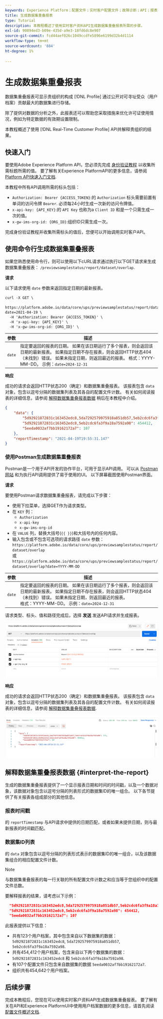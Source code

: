 ```yaml
---
keywords: Experience Platform；配置文件；实时客户配置文件；故障诊断；API；报表；数据集重叠报表；配置文件数据
title: 生成数据集重叠报表
type: Tutorial
description: 本教程概述了使用实时客户资料API生成数据集重叠报表所需的步骤。
exl-id: 90894ed3-b09e-435d-a9e3-18fd6dc8e907
source-git-commit: fcd44aef026c1049ccdfe5896e6199d32b4d1114
workflow-type: tm+mt
source-wordcount: '884'
ht-degree: 1%

---
```


# 生成数据集重叠报表

数据集重叠报表可显示贵组织的构成 [!DNL Profile] 通过公开对可寻址受众（用户档案）贡献最大的数据集进行存储。

除了提供对数据的分析之外，此报表还可以帮助您采取措施来优化许可证使用情况，例如为特定数据的有效期设置限制。

本教程概述了使用 [!DNL Real-Time Customer Profile] API并解释贵组织的结果。

## 快速入门

要使用Adobe Experience Platform API，您必须先完成 [身份验证教程](https://www.adobe.com/go/platform-api-authentication-en) 以收集所需标题所需的值。 要了解有关Experience PlatformAPI的更多信息，请参阅 [Platform API快速入门文档](../../landing/api-guide.md).

本教程中所有API调用所需的标头包括：

* `Authorization: Bearer {ACCESS_TOKEN}`:的 `Authorization` 标头需要前置有单词的访问令牌 `Bearer`. 必须每24小时生成一次新的访问令牌值。
* `x-api-key: {API_KEY}`:的 `API Key` 也称为a `Client ID` 和是一个只需生成一次的值。
* `x-gw-ims-org-id: {ORG_ID}`:组织ID只需生成一次。

完成身份验证教程并收集所需标头的值后，您便可以开始调用实时客户API。

## 使用命令行生成数据集重叠报表

如果您熟悉使用命令行，则可以使用以下cURL请求通过执行以下GET请求来生成数据集重叠报表： `/previewsamplestatus/report/dataset/overlap`.

**请求**

以下请求使用 `date` 参数来返回指定日期的最新报表。

```shell
curl -X GET \
  https://platform.adobe.io/data/core/ups/previewsamplestatus/report/dataset/overlap?date=2021-04-19 \
  -H 'Authorization: Bearer {ACCESS_TOKEN}' \
  -H 'x-api-key: {API_KEY}' \
  -H 'x-gw-ims-org-id: {ORG_ID}' \
```

| 参数 | 描述 |
|---|---|
| `date` | 指定要返回的报表的日期。 如果在该日期运行了多个报表，则会返回该日期的最新报表。 如果指定日期不存在报表，则会返回HTTP状态404（未找到）错误。 如果未指定日期，则返回最近的报表。 格式：YYYY-MM-DD。 示例：`date=2024-12-31` |

**响应**

成功的请求会返回HTTP状态200（确定）和数据集重叠报表。 该报表包含 `data` 对象，包含以逗号分隔的数据集列表及其各自的配置文件计数。 有关如何阅读报表的详细信息，请参阅 [解释数据集重叠报表数据](#interpret-the-report) 稍后在本教程中介绍。

```json
{
    "data": {
        "5d92921872831c163452edc8,5da7292579975918a851db57,5eb2cdc6fa3f9a18a7592a98": 123,
        "5d92921872831c163452edc8,5eb2cdc6fa3f9a18a7592a98": 454412,
        "5eeda0032af7bb19162172a7": 107
    },
    "reportTimestamp": "2021-04-19T19:55:31.147"
}
```

### 使用Postman生成数据集重叠报表

Postman是一个用于API开发的协作平台，可用于显示API调用。 可以从 [Postman网站](https://www.postman.com) 和为执行API调用提供了易于使用的UI。 以下屏幕截图使用Postman界面。

**请求**

要使用Postman请求数据集重叠报表，请完成以下步骤：

* 使用下拉菜单，选择GET作为请求类型。
* 在 `KEY` 列：
   * `Authorization`
   * `x-api-key`
   * `x-gw-ims-org-id`
* 在 `VALUE` 列，替换大括号(`{{ }}`)和大括号内的任何内容。
* 输入包含或不包含可选项的请求路径 `date` 参数：
   `https://platform.adobe.io/data/core/ups/previewsamplestatus/report/dataset/overlap`\
   或
   `https://platform.adobe.io/data/core/ups/previewsamplestatus/report/dataset/overlap?date=YYYY-MM-DD`

| 参数 | 描述 |
|---|---|
| `date` | 指定要返回的报表的日期。 如果在该日期运行了多个报表，则会返回该日期的最新报表。 如果指定日期不存在报表，则会返回HTTP状态404（未找到）错误。 如果未指定日期，则返回最近的报表。 <br/>格式：YYYY-MM-DD。 示例：`date=2024-12-31` |

请求类型、标头、值和路径完成后，选择 **发送** 发送API请求并生成报表。

![](../images/dataset-overlap-report/postman-request.png)

**响应**

成功的请求会返回HTTP状态200（确定）和数据集重叠报表。 该报表包含 `data` 对象，包含以逗号分隔的数据集列表及其各自的配置文件计数。 有关如何阅读报表的详细信息，请参阅 [解释数据集重叠报表数据](#interpret-the-report).

![](../images/dataset-overlap-report/postman-response.png)

## 解释数据集重叠报表数据 {#interpret-the-report}

生成的数据集重叠报表提供了一个显示报表日期和时间的时间戳，以及一个数据对象，该数据对象包含以逗号分隔的列表形式的数据集ID的唯一组合。 以下各节提供了有关报表各组成部分的其他信息。

### 报表时间戳

的 `reportTimestamp` 与API请求中提供的日期匹配，或者如果未提供日期，则与最新报表的时间戳匹配。

### 数据集ID列表

的 `data` 对象包含以逗号分隔的列表形式表示的数据集ID的唯一组合，以及该数据集组合的相应配置文件计数。

>[!NOTE]
>
>与数据集重叠报表的每一行关联的所有配置文件计数之和应当等于您组织中的配置文件总数。

要解释报表的结果，请考虑以下示例：

```json
  "5d92921872831c163452edc8,5da7292579975918a851db57,5eb2cdc6fa3f9a18a7592a98": 123,
  "5d92921872831c163452edc8,5eb2cdc6fa3f9a18a7592a98": 454412,
  "5eeda0032af7bb19162172a7": 107
```

此报表提供以下信息：

* 共有123个用户档案，其中包含来自以下数据集的数据： `5d92921872831c163452edc8`, `5da7292579975918a851db57`, `5eb2cdc6fa3f9a18a7592a98`.
* 共有454,412个用户档案，包含来自以下两个数据集的数据： `5d92921872831c163452edc8` 和 `5eb2cdc6fa3f9a18a7592a98`.
* 有107个配置文件只包含来自数据集的数据 `5eeda0032af7bb19162172a7`.
* 组织共有454,642个用户档案。

## 后续步骤

完成本教程后，您现在可以使用实时客户资料API生成数据集重叠报表。 要了解有关在API和Experience PlatformUI中使用用户档案数据的更多信息，请首先阅读 [配置文件概述文档](../home.md).
